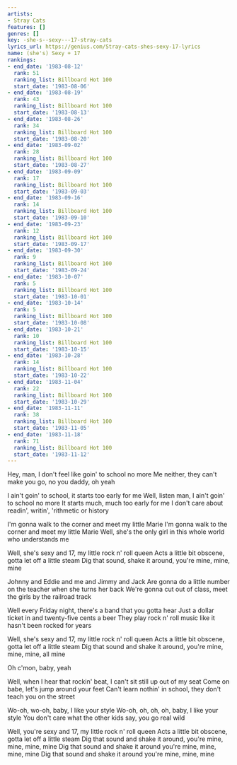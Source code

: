 ```yaml
---
artists:
- Stray Cats
features: []
genres: []
key: -she-s--sexy---17-stray-cats
lyrics_url: https://genius.com/Stray-cats-shes-sexy-17-lyrics
name: (she's) Sexy + 17
rankings:
- end_date: '1983-08-12'
  rank: 51
  ranking_list: Billboard Hot 100
  start_date: '1983-08-06'
- end_date: '1983-08-19'
  rank: 43
  ranking_list: Billboard Hot 100
  start_date: '1983-08-13'
- end_date: '1983-08-26'
  rank: 34
  ranking_list: Billboard Hot 100
  start_date: '1983-08-20'
- end_date: '1983-09-02'
  rank: 28
  ranking_list: Billboard Hot 100
  start_date: '1983-08-27'
- end_date: '1983-09-09'
  rank: 17
  ranking_list: Billboard Hot 100
  start_date: '1983-09-03'
- end_date: '1983-09-16'
  rank: 14
  ranking_list: Billboard Hot 100
  start_date: '1983-09-10'
- end_date: '1983-09-23'
  rank: 12
  ranking_list: Billboard Hot 100
  start_date: '1983-09-17'
- end_date: '1983-09-30'
  rank: 9
  ranking_list: Billboard Hot 100
  start_date: '1983-09-24'
- end_date: '1983-10-07'
  rank: 5
  ranking_list: Billboard Hot 100
  start_date: '1983-10-01'
- end_date: '1983-10-14'
  rank: 5
  ranking_list: Billboard Hot 100
  start_date: '1983-10-08'
- end_date: '1983-10-21'
  rank: 10
  ranking_list: Billboard Hot 100
  start_date: '1983-10-15'
- end_date: '1983-10-28'
  rank: 14
  ranking_list: Billboard Hot 100
  start_date: '1983-10-22'
- end_date: '1983-11-04'
  rank: 22
  ranking_list: Billboard Hot 100
  start_date: '1983-10-29'
- end_date: '1983-11-11'
  rank: 38
  ranking_list: Billboard Hot 100
  start_date: '1983-11-05'
- end_date: '1983-11-18'
  rank: 71
  ranking_list: Billboard Hot 100
  start_date: '1983-11-12'
---
```

Hey, man, I don't feel like goin' to school no more
Me neither, they can't make you go, no you daddy, oh yeah

I ain't goin' to school, it starts too early for me
Well, listen man, I ain't goin' to school no more
It starts much, much too early for me
I don't care about readin', writin', 'rithmetic or history

I'm gonna walk to the corner and meet my little Marie
I'm gonna walk to the corner and meet my little Marie
Well, she's the only girl in this whole world who understands me

Well, she's sexy and 17, my little rock n' roll queen
Acts a little bit obscene, gotta let off a little steam
Dig that sound, shake it around, you're mine, mine, mine

Johnny and Eddie and me and Jimmy and Jack
Are gonna do a little number on the teacher when she turns her back
We're gonna cut out of class, meet the girls by the railroad track

Well every Friday night, there's a band that you gotta hear
Just a dollar ticket in and twenty-five cents a beer
They play rock n' roll music like it hasn't been rocked for years

Well, she's sexy and 17, my little rock n' roll queen
Acts a little bit obscene, gotta let off a little steam
Dig that sound and shake it around, you're mine, mine, mine, all mine

Oh c'mon, baby, yeah

Well, when I hear that rockin' beat, I can't sit still up out of my seat
Come on babe, let's jump around your feet
Can't learn nothin' in school, they don't teach you on the street

Wo-oh, wo-oh, baby, I like your style
Wo-oh, oh, oh, oh, baby, I like your style
You don't care what the other kids say, you go real wild

Well, you're sexy and 17, my little rock n' roll queen
Acts a little bit obscene, gotta let off a little steam
Dig that sound and shake it around, you're mine, mine, mine, mine
Dig that sound and shake it around you're mine, mine, mine, mine
Dig that sound and shake it around you're mine, mine, mine
